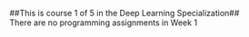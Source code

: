 ##This is course 1 of 5 in the Deep Learning Specialization##  
  There are no programming assignments in Week 1
